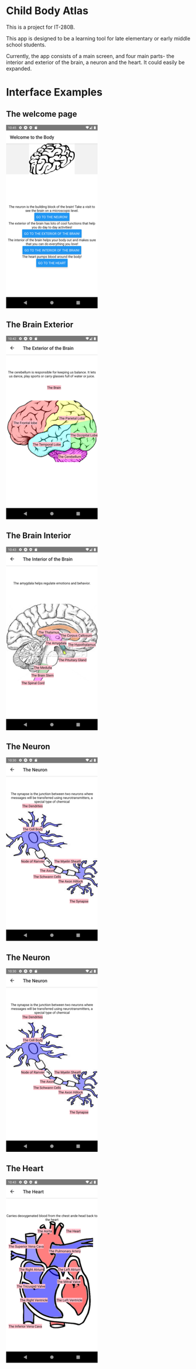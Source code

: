 # Child Body Atlas
This is a project for IT-280B.


This app is designed to be a learning tool for late elementary or early middle school students. 

Currently, the app consists of a main screen, and four main parts- the interior and exterior of the brain, a neuron and the heart. It could easily be expanded. 

<h1>Interface Examples</h1>
<h2>The welcome page</h2>
<img src="./UseExamples/NavigationScreenshot.png" height=500>
<h2>The Brain Exterior</h2>
<img src="./UseExamples/BrainExteriorScreenshot.png" height=500>
<h2>The Brain Interior</h2>
<img src="./UseExamples/BrainInteriorScreenshot.png" height=500>
<h2>The Neuron</h2>
<img src="./UseExamples/NeuronScreenshot1.png" height=500>
<h2>The Neuron</h2>
<img src="./UseExamples/NeuronScreenshot1.png" height=500>
<h2>The Heart</h2>
<img src="./UseExamples/HeartScreenshot.png" height=500>

